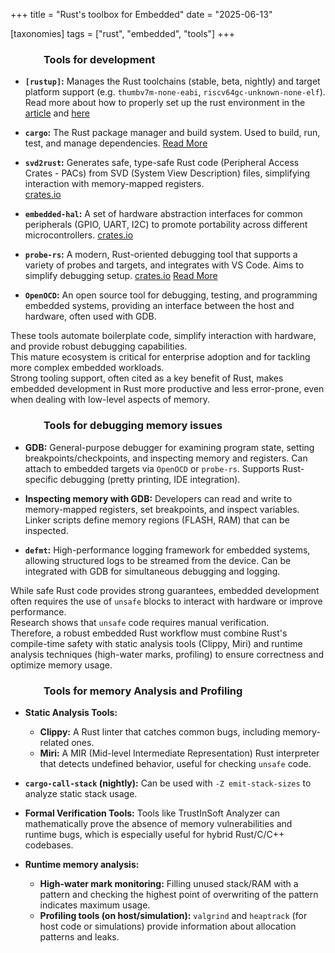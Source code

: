 +++
title = "Rust's toolbox for Embedded"
date = "2025-06-13"

[taxonomies]
tags = ["rust", "embedded", "tools"]
+++

### &emsp;&emsp;&emsp; Tools for development

- **`[rustup]`:** Manages the Rust toolchains (stable, beta, nightly) and target platform support (e.g. `thumbv7m-none-eabi`, `riscv64gc-unknown-none-elf`).  
Read more about how to properly set up the rust environment in the [article](https://maltsev-dev.github.io/rust-toolchain/) and [here](https://rustup.rs/)

- **`cargo`:** The Rust package manager and build system. Used to build, run, test, and manage dependencies. [Read More](https://doc.rust-lang.org/cargo/)

- **`svd2rust`:** Generates safe, type-safe Rust code (Peripheral Access Crates - PACs) from SVD (System View Description) files, simplifying interaction with memory-mapped registers.  
[crates.io](https://crates.io/crates/svd2rust)

- **`embedded-hal`:** A set of hardware abstraction interfaces for common peripherals (GPIO, UART, I2C) to promote portability across different microcontrollers. 
[crates.io](https://crates.io/crates/embedded-hal)

- **`probe-rs`:** A modern, Rust-oriented debugging tool that supports a variety of probes and targets, and integrates with VS Code. Aims to simplify debugging setup.
[crates.io](https://crates.io/crates/probe-rs) [Read More](https://probe.rs/)

- **`OpenOCD`:** An open source tool for debugging, testing, and programming embedded systems, providing an interface between the host and hardware, often used with GDB.
    
These tools automate boilerplate code, simplify interaction with hardware, and provide robust debugging capabilities.  
This mature ecosystem is critical for enterprise adoption and for tackling more complex embedded workloads.  
Strong tooling support, often cited as a key benefit of Rust, makes embedded development in Rust more productive and less error-prone, even when dealing with low-level aspects of memory.

### &emsp;&emsp;&emsp; Tools for debugging memory issues

- **GDB:** General-purpose debugger for examining program state, setting breakpoints/checkpoints, and inspecting memory and registers. Can attach to embedded targets via `OpenOCD` or `probe-rs`. Supports Rust-specific debugging (pretty printing, IDE integration).

- **Inspecting memory with GDB:** Developers can read and write to memory-mapped registers, set breakpoints, and inspect variables. Linker scripts define memory regions (FLASH, RAM) that can be inspected.

- **`defmt`:** High-performance logging framework for embedded systems, allowing structured logs to be streamed from the device. Can be integrated with GDB for simultaneous debugging and logging.
    
While safe Rust code provides strong guarantees, embedded development often requires the use of `unsafe` blocks to interact with hardware or improve performance.  
Research shows that `unsafe` code requires manual verification.  
Therefore, a robust embedded Rust workflow must combine Rust's compile-time safety with static analysis tools (Clippy, Miri) and runtime analysis techniques (high-water marks, profiling) to ensure correctness and optimize memory usage.

### &emsp;&emsp;&emsp; Tools for memory Analysis and Profiling

- **Static Analysis Tools:**
    - **Clippy:** A Rust linter that catches common bugs, including memory-related ones.
    - **Miri:** A MIR (Mid-level Intermediate Representation) Rust interpreter that detects undefined behavior, useful for checking `unsafe` code.

- **`cargo-call-stack` (nightly):** Can be used with `-Z emit-stack-sizes` to analyze static stack usage.
- **Formal Verification Tools:** Tools like TrustInSoft Analyzer can mathematically prove the absence of memory vulnerabilities and runtime bugs, which is especially useful for hybrid Rust/C/C++ codebases.

- **Runtime memory analysis:**
    - **High-water mark monitoring:** Filling unused stack/RAM with a pattern and checking the highest point of overwriting of the pattern indicates maximum usage.
    - **Profiling tools (on host/simulation):** `valgrind` and `heaptrack` (for host code or simulations) provide information about allocation patterns and leaks.

